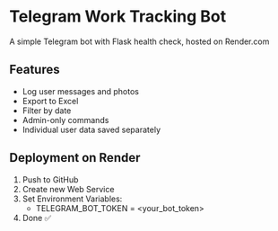 # Telegram Work Tracking Bot

A simple Telegram bot with Flask health check, hosted on Render.com

## Features
- Log user messages and photos
- Export to Excel
- Filter by date
- Admin-only commands
- Individual user data saved separately

## Deployment on Render
1. Push to GitHub
2. Create new Web Service
3. Set Environment Variables:
   - TELEGRAM_BOT_TOKEN = <your_bot_token>
4. Done ✅
